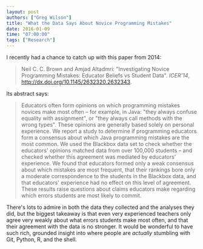 ```yaml
---
layout: post
authors: ["Greg Wilson"]
title: "What the Data Says About Novice Programming Mistakes"
date: 2016-01-09
time: "07:00:00"
tags: ["Research"]
---
```

I recently had a chance to catch up with this paper from 2014:

> Neil C. C. Brown and Amjad Altadmri:
> "Investigating Novice Programming Mistakes: Educator Beliefs vs Student Data".
> *ICER'14*, http://dx.doi.org/10.1145/2632320.2632343.

Its abstract says:

> Educators often form opinions on which programming mistakes novices make most often – for example, in Java:
> "they always confuse equality with assignment", or "they always call methods with the wrong types".
> These opinions are generally based solely on personal experience.
> We report a study to determine if programming educators form a consensus about which Java programming mistakes are the most common.
> We used the Blackbox data set to check whether the educators' opinions matched data from over 100,000 students –
> and checked whether this agreement was mediated by educators' experience.
> We found that educators formed only a weak consensus about which mistakes are most frequent,
> that their rankings bore only a moderate correspondence to the students in the Blackbox data,
> and that educators' experience had no effect on this level of agreement.
> These results raise questions about claims educators make regarding which errors students are most likely to commit.

There's lots to admire in both the data they collected and the analyses they did,
but the biggest takeaway is that even very experienced teachers only agree very weakly about
what errors students make most often,
and that their agreement with the data is no stronger.
It would be wonderful to have such rich, grounded insight into
where people are *actually* stumbling with Git, Python, R, and the shell.
